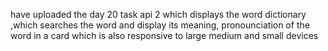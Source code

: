  have uploaded the day 20 task api 2 which displays the word dictionary ,which searches the word and display its meaning, pronounciation of the word in a card which is also responsive to large medium and small devices
